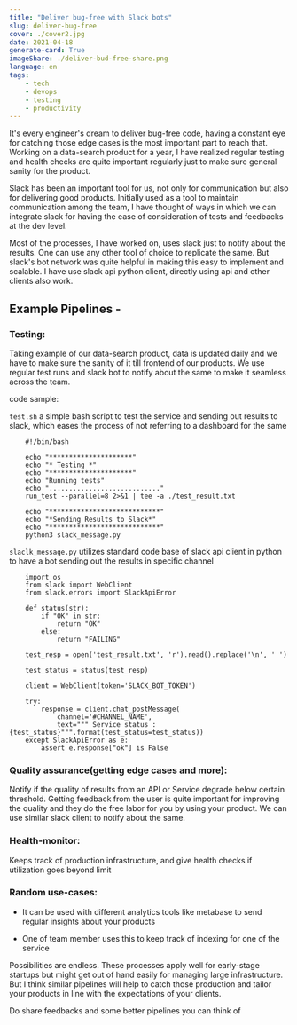 ```yaml
---
title: "Deliver bug-free with Slack bots"
slug: deliver-bug-free
cover: ./cover2.jpg
date: 2021-04-18
generate-card: True
imageShare: ./deliver-bud-free-share.png
language: en
tags:
    - tech
    - devops
    - testing
    - productivity
---
```


It's every engineer's dream to deliver bug-free code, having a constant eye for catching those edge cases is the most important part to reach that. Working on a data-search product for a year, I have realized regular testing and health checks are quite important regularly just to make sure general sanity for the product.

Slack has been an important tool for us, not only for communication but also for delivering good products. Initially used as a tool to maintain communication among the team, I have thought of ways in which we can integrate slack for having the ease of consideration of tests and feedbacks at the dev level.

Most of the processes, I have worked on, uses slack just to notify about the results. One can use any other tool of choice to replicate the same. But slack's bot network was quite helpful in making this easy to implement and scalable. I have use slack api python client, directly using api and other clients also work.


## Example Pipelines -

### Testing:

Taking example of our data-search product, data is updated daily and we have to make sure the sanity of it till frontend of our products. We use regular test runs and slack bot to notify about the same to make it seamless across the team.

code sample:

`test.sh` a simple bash script to test the service and sending out results to slack, which eases the process of not referring to a dashboard for the same

```
    #!/bin/bash

    echo "*********************"
    echo "* Testing *"
    echo "*********************"
    echo "Running tests"
    echo "............................"
    run_test --parallel=8 2>&1 | tee -a ./test_result.txt

    echo "****************************"
    echo "*Sending Results to Slack*"
    echo "****************************"
    python3 slack_message.py

```
`slaclk_message.py` utilizes standard code base of slack api client in python to have a bot sending out the results in specific channel

```
    import os
    from slack import WebClient
    from slack.errors import SlackApiError

    def status(str):
        if "OK" in str:
            return "OK"
        else:
            return "FAILING"

    test_resp = open('test_result.txt', 'r').read().replace('\n', ' ')

    test_status = status(test_resp)

    client = WebClient(token='SLACK_BOT_TOKEN')

    try:
        response = client.chat_postMessage(
            channel='#CHANNEL_NAME',
            text=""" Service status : {test_status}""".format(test_status=test_status))
    except SlackApiError as e:
        assert e.response["ok"] is False

```

### Quality assurance(getting edge cases and more):

Notify if the quality of results from an API or Service degrade below certain threshold. Getting feedback from the user is quite important for improving the quality and they do the free labor for you by using your product. We can use similar slack client to notify about the same.

### Health-monitor:

Keeps track of production infrastructure, and give health checks if utilization goes beyond limit

### Random use-cases:

* It can be used with different analytics tools like metabase to send regular insights about your products

* One of team member uses this to keep track of indexing for one of the service


Possibilities are endless. These processes apply well for early-stage startups but might get out of hand easily for managing large infrastructure. But I think similar pipelines will help to catch those production and tailor your products in line with the expectations of your clients.

Do share feedbacks and some better pipelines you can think of

